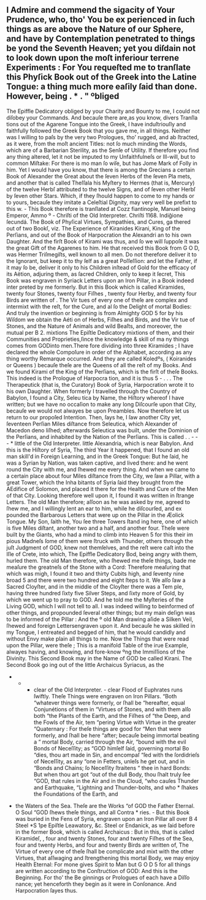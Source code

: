 I Admire and commend the sigacity of
Your Prudence, who, tho' You be ex perienced in ſuch things as are above the Nature of our Sphere, and have by Contemplation penetrated to things be yond the Seventh Heaven; yet you diſdain not to look down upon the moſt inferiour terrene Experiments : For You requeſted me to tranſlate this Phyſick Book out of the Greek into the Latine Tongue: a thing much more eaſily ſaid than done. However, being
. * . " ºbliged
-
The Epiffle Dedicatory
obliged by your Charity and Bounty to me, I could not diſobey your Commands. And
becauſe there are,as you know, divers Tranſla tions out of the Agarene Tongue into the Greek, I have induſtriouſly and faithfully followed the Greek Book that you gave me, in all things. Neither was I willing to paſs by the very two Prologues, tho' rugged, and ab ſtraćted, as it were, from the moſt ancient Titles: not ſo much minding the Words, which are of a Barbarian Sterility, as the Senſe of Utility. If therefore you find any thing altered, let it not be imputed to my Unfaithfulneſs or Ill-will, but to common
Miſtake: For there is mo man ſo wiſe, but has Jome Mark of Folly in him. Yet I would have you know, that there is among the Grecians a certain Book of Alexander the Great about the ſeven Herbs of the ſeven Pla mets, and another that is called Theſſala his
Myſtery to Hermes (that is, Mercury) of the twelve Herbſ attributed to the twelve Signs, and of ſeven other Herbſ by ſeven other Stars. Which, if they ſhould happen to come to my hands or to yours, becauſe they imitate a
Celeſtial Dignity, may very well be prefixt to this w. -
This Book therefore is tranſlated at Cozz
fiantinople, Manuel being Emperor, Ammo
º - Chriſti
of the Old Interpreter.
Chriſti 1168. Indiğione ſecundá. The Book of Phyſical Virtues, Sympathies, and Cures, ga thered out of two Bookſ, viz. The Experience of Kiranides Kirani, King of the Perſians, and out of the Book of Harpocration the Alexandri an to his own Daughter. And the firſt Book of Kirami was thus, and ſo we will ſuppoſe it was the great Gift of the Agarenes to him. He that received this Book from G O D, was
Hermer Triſmegiſts, well known to all men. Do not therefore deliver it to the Ignorant, but keep it to thy ſelf as a great Poſſeſſion: and let the Father, if it may ſo be, deliver it only to his Children inſtead of Gold for
the efficacy of its Aëtion, adjuring them, as ſacred Children, only to keep it ſecret, This Book was engraven in Syriack Letters upon an Iron Pillar, in a Book indeed inter
preted by me formerly. But in this Book which is called Kiramides, twenty four Stones, twenty four Fiſhes , twenty four Herby, and twenty four Birds are written of . The Vir tues of every one of theſe are complex and intermixt with the reſt, for the Cure, and al
ſo the Delight of mortal Bodies: And truly the invention or beginning is from Almighty GOD 5 for by his Wiſdom we obtain the Aéti on of Herbs, Fiſhes and Birds, and the Vir tue of Stones, and the Nature of Animals and
wild Beaſts, and moreover, the mutual per
B 2. mixtions
The Epiſtle Dedicatory
mixtions of them, and their Communities and Proprieties,ſince the knowledge & skill of ma ny things comes from GODinto men.There fore dividing into three Kiramides ; I have declared the whole Compoſure in order of the Alphabet, according as any thing worthy Remarque occurred. And they are called Koledºs, ( Koiranides or Queens ) becauſe theſe are the Queens of all the reſt of my Books. And we found Kirami of the King of the Perſians, which is the firſt of theſe
Books.
This indeed is the Prologue of Harpocra
tion, and it is thus 5 - . . .
The Therapeutick (that is, the Curatory) Book of Syria, Harpocration wrote it to his
own Daughter. When formerly I travelled through the Country of Babylon, I found a City, Seleu tica by Name, the Hiſtory whereof I have written; but we have no occaſion to make
any long Diſcourſe upon that City, becauſe
we would not alwayes be upon Preambles. Now therefore let us return to our propoſed Intention. Then, ſays he, I ſaw another City yet, ſeventeen Perſian Miles diſtance from Seleutica, which Alexander of Macedon deno
liſhed; afterwards Seleutica was built, under the Dominion of the Perſians, and inhabited by the Nation of the Perſians. This is called
. . - -- * little
of the Old Interpreter.
little Alexandria, which is near Babylon. And this is the Hiſtory of Syria, The third Year it happened, that I found an old man skill'd in Foreign Learning, and in the Greek Tongue: But he ſaid, he was a
Syrian by Nation, was taken captive, and lived there: and he went round the
City with me, and ſhewed me every thing. And when we came to a certain place about four Miles diſtance from the City, we ſaw a
Pillar, with a great Tower, which the Inha bitants of Syria ſaid they brought from the AEdifice of Solomon, and placed it there for the Health and Cure of the Men of that City. Looking therefore well upon it, I found it was written in ſtrange Letters. The old Man therefore; aſſoon as he was asked by me, agreed to ſhew me, and I willingly lent an ear to him, while he diſcourſed, and ex pounded the Barbarous Letters that were up on the Pillar in the Æolick Tongue. My Son, ſaith he, You ſee three Towers ſtand
ing here, one of which is five Miles diſtant, another two and a half, and another four.
Theſe were built by the Giants, who had a
mind to climb into Heaven 5 for this their im pious Madneſs ſome of them were ſtruck with Thunder, others through the juſt Judgment of GOD, knew not themſelves, and the reſt
were caſt into the Iſle of Crete, into which,
The Epiffle Dedicatory
Bod, being angry with them, hurled them. The old Man therefore, who ſhewed me theſe things, bade me meaſure the greatneſs of the Stone with a Cord: Therefore meaſuring that which was migh, I found it two and thirty Cubits high, and ſeventy nine broad 5
and there were two hundred and eight ſteps to it. We alſo ſaw a Sacred Cloyſter, and in the middle of the Cloyſter there was a Tem ple, having three hundred ſixty five Silver Steps, and ſixty more of Gold, by which we went up to pray to GOD. And he told me the Myſteries of the Living GOD, which I
will not tell to all. I was indeed willing to beinformed of other things, and propounded ſeveral other things; but my main deſign was to be informed of the Pillar : And the
º
old Man drawing aſide a Silken Veil, ſhewed and foreign Lettersengraven upon it. And becauſe he was skilled in my Tongue, I
entreated and begged of him, that he would candidly and without Envy make plain all things to me. Now the Things that were read upon the Pillar, were theſe ;
This is a manifold Table of the irue Example, alwayes having, and knowing, and fore-know ºng the Immiſſions of the Divinity. This Second Book may in the Name of GOD be called Kirani. The Second Book go ing out of the little Archaicus Syriacus, as the
- - - clear
of the Old Interpreter. -
clear Flood of Euphrates runs ſwiftly. Theſe Things were engraven on Iron Pillars. “Both “whatever things were formerly, or ſhall be “hereafter, equal Conjunétions of them in “Virtues of Stones, and with them alſo both
“the Plants of the Earth, and the Fiſhes of
“the Deep, and the Fowls of the Air, tem
“pering Virtue with Virtue in the greater “Quaternary : For theſe things are good for “Men that were formerly, and ſhall be here “after; becauſe being immortal beating a
“ mortal Body, carried through the Air, “bound with the evil Bonds of Neceſſity; as “GOD himſelf ſaid, governing mortal Bo “dies, thou art made in Sin, and encompaſ “ſed with the ſordidrieſs of Neceſſity, as any “one in Fetters, unleſs he get out, and in “Bonds and Chains; ſo Neceſſity ſtraitens “ thee in hard Bonds: But when thou art got
“out of the dull Body, thou ſhalt truly ſee “GOD, that rules in the Air and in the Cloud,
“who cauſes Thunder and Earthquake, “Lightning and Thunder-bolts, and who * ſhakes the Foundations of the Earth, and
* the Waters of the Sea. Theſe are the Works
“of GOD the Father Eternal. O Soul “GOD ſhews theſe things, and all Contra * ries. -
But this Book was buried in the Fens of
Syria, engraven upon an Iron Pillar all over B 4 Steel
*S
1pe Epiſtle Leawatory, &c.
Steel or Endanick, as we ſaid before in the former Book, which is called Archaicus : But
in this, that is called Kiramideſ, , four and
twenty Stones, four and twenty Fiſhes of the Sea, four and twenty Herbs, and four and twenty Birds are written of, The Virtue of every one of theſe ſhall be complicate and mixt with the other Virtues, that aſſwaging and ſtrengthening this mortal Body, we may enjoy Health Eternal: For mone gives Spirit to Man but G O D 5 for all things are written according to the Conſtrućtion of GOD: And this is the Beginning. For tho' the Be ginnings or Prologues of each have a Diſſo nance; yet henceforth they begin as it were in Conſonance. And Harpocration ſayes thus.
